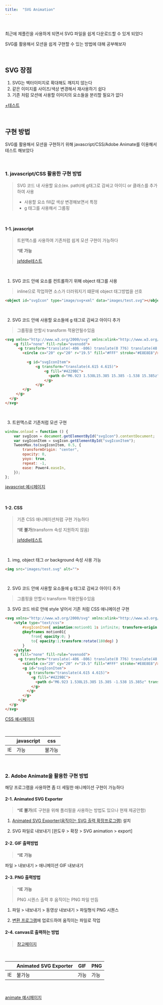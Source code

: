 ```yaml
---
title:  "SVG Animation"
---
```




<br>

최근에 제플린을 사용하게 되면서 SVG 파일을 쉽게 다운로드할 수 있게 되었다

SVG를 활용해서 모션을 쉽게 구현할 수 있는 방법에 대해 공부해보자

<br>

## SVG 장점

1.  SVG는 벡터이미지로 확대해도 깨지지 않는다
2.  같은 이미지를 사이즈/색상 변경해서 재사용하기 쉽다
3.  기존 처럼 모션에 사용할 이미지의 요소들을 분리할 필요가 없다

[+테스트](http://code.d2.co.kr/2020/skt_tplace/tablet/plan/images/svg_icon/icon_logo.svg)

<br>

## 구현 방법

SVG를 활용해서 모션을 구현하기 위해 javascript/CSS/Adobe Animate를 이용해서 테스트 해보았다



<br>

### 1. javascript/CSS 활용한 구현 방법

> SVG 코드 내 사용할 요소(ex. path)에 g태그로 감싸고 아이디 or 클래스를 추가하여 사용
>
> - 사용할 요소 fill값 색상 변경해보면서 특정
> - g 태그를 사용해서 그룹핑
>

<br>

####  1-1. javascript

> 트윈맥스를 사용하여 기존처럼 쉽게 모션 구현이 가능하다
>
> ***IE 가능**
>
> [jsfddle테스트](https://jsfiddle.net/hyokim/u1tzres2/)

<br>

1) SVG 코드 안에 요소를 컨트롤하기 위해 object 태그를 사용

> inline으로 작업하면 소스가 더러워지기 떄문에 object 태그방법을 선호

```html
<object id="svgIcon" type="image/svg+xml" data="images/test.svg"></object>
```

<br>

2) SVG 코드 안에 사용할 요소들에 g 태그로 감싸고 아이디 추가

> 그룹핑을 안할시 transform 적용안될수있음

```html
<svg xmlns="http://www.w3.org/2000/svg" xmlns:xlink="http://www.w3.org/1999/xlink" width="200" height="200" viewBox="0 0 40 40">
    <g fill="none" fill-rule="evenodd">
      <g transform="translate(-406 -806) translate(0 776) translate(48 30) translate(302) translate(56)">
        <circle cx="20" cy="20" r="19.5" fill="#FFF" stroke="#E8E8E8"/>
        
          <g id="svgIconItem">
              <g transform="translate(4.615 4.615)">
                  <g fill="#4229BC">
                    <path d="M6.923 1.538L15.385 15.385 -1.538 15.385z" transform="translate(10 6.923) rotate(90 6.923 8.462)"/>
                  </g>
              </g>
        </g>
     </g>
  </g>
</svg>
```

<br>

3) 트윈맥스로 기존처럼 모션 구현

```javascript
window.onload = function () {
	var svgIcon = document.getElementById("svgIcon").contentDocument;
	var svgIconItem = svgIcon.getElementById("svgIconItem");
	TweenMax.to(svgIconItem, 0.5, {
		transformOrigin: "center",
		opacity: 0,
		yoyo: true,
		repeat: -1,
		ease: Power4.easeIn,
	});
};
```

[javascript 예시페이지](https://kimhyoyeong.github.io/tech/assets/html/svg_tweenmax_motion.html)

<br>

#### 1-2. CSS 

> 기존 CSS 애니메이션처럼 구현 가능하다
>
> ***IE 불가**(transform 속성 지원하지 않음)
>
> [jsfddle테스트](https://jsfiddle.net/hyokim/wzv902rL/)

<br>

1) img, object 태그 *or* background 속성 사용 가능

```html
<img src="images/test.svg" alt="">
```

<br>

2) SVG 코드 안에 사용할 요소들에 g 태그로 감싸고 아이디 추가

> 그룹핑을 안할시 transform 적용안될수있음

3) SVG 코드 바로 안에 style 넣어서 기존 처럼 CSS 애니메이션 구현

```html
<svg xmlns="http://www.w3.org/2000/svg" xmlns:xlink="http://www.w3.org/1999/xlink" width="200" height="200" viewBox="0 0 40 40">
    <style type="text/css">
        #svgIconItem{ animation:motion01 1s infinite; transform-origin:50% 50%}
        @keyframes motion01{
            from{ opacity:0; }
            to{ opacity:1;transform:rotate(180deg) }
        }
    </style>
    <g fill="none" fill-rule="evenodd">
      <g transform="translate(-406 -806) translate(0 776) translate(48 30) translate(302) translate(56)">
        <circle cx="20" cy="20" r="19.5" fill="#FFF" stroke="#E8E8E8"/>
        <g id="svgIconItem">
          <g transform="translate(4.615 4.615)">
            <g fill="#4229BC">
              <path d="M6.923 1.538L15.385 15.385 -1.538 15.385z" transform="translate(10 6.923) rotate(90 6.923 8.462)"/>
            </g>
          </g>
        </g>
      </g>
  </g>
</svg>
```

[CSS 예시페이지](https://kimhyoyeong.github.io/tech/assets/html/svg_css_motion.html)

<br>

|      | javascript | css    |
| ---- | ---------- | ------ |
| IE   | 가능       | 불가능 |

<br>

### 2. Adobe Animate을 활용한 구현 방법

해당 프로그램을 사용하면 좀 더 세밀한 애니메이션 구현이 가능하다 



#### 2-1. Animated SVG Exporter

> ***IE 불가**(IE 구현을 위해 폴리필을 사용하는 방법도 있으나 현재 제공안함)

1) [Animated SVG Exporter(움직이는 SVG 출력 확장프로그램)](https://exchange.adobe.com/creativecloud.details.7232.animated-svg-exporter.html) 설치

2) SVG 파일로 내보내기 [윈도우 > 확장 > SVG animation > export]



#### 2-2. GIF  출력방법

> ***IE 가능**

파일 > 내보내기 > 애니메이션 GIF 내보내기



#### 2-3. PNG 출력방법

> ***IE 가능**
>
> PNG 시퀀스 출력 후 움직이는 PNG 파일 만듬

1) 파일 > 내보내기 > 동영상 내보내기 > 파일형식 PNG 시퀀스

2) [변환 프로그램](https://ezgif.com/apng-maker)에  업로드하여 움직이는 파일로 작업 



#### 2-4. canvas로 출력하는 방법

> [참고페이지](https://helpx.adobe.com/kr/animate/using/creating-publishing-html5-canvas-document.html)

<br>

|      | Animated SVG Exporter | GIF  | PNG  |
| ---- | --------------------- | ---- | ---- |
| IE   | 불가능                | 가능 | 가능 |

<br>

[animate 예시페이지](https://kimhyoyeong.github.io/tech/assets/html/svg_animate_motion.html)